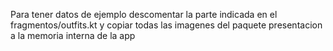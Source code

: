 Para tener datos de ejemplo descomentar la parte indicada en el fragmentos/outfits.kt y copiar todas las imagenes del paquete presentacion a la memoria interna de la app 